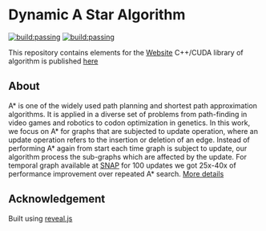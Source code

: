 # Dynamic A Star Algorithm

[![build:passing](https://img.shields.io/badge/build-passing-bluevoilet.svg)](https://github.com/lkoshale/DA_STAR)
[![build:passing](https://img.shields.io/badge/Webpage-here-brightgreen.svg)](https://lkoshale.github.io/dynamic_a_star)

This repository contains elements for the [Website](https://lkoshale.github.io/dynamic_a_star)
C++/CUDA library of algorithm is published [here](https://github.com/lkoshale/DA_STAR) 

## About
A\* is one of the widely used path planning and shortest path approximation algorithms. It is applied in a diverse set of problems from path-finding in video games and robotics to codon optimization in genetics. In this work, we focus on A\* for graphs that are subjected to update operation, where an update operation refers to the insertion or deletion of an edge. Instead of performing A\* again from start each time graph is subject to update, our algorithm process the sub-graphs which are affected by the update. For temporal graph available at [SNAP](http://snap.stanford.edu/data) for 100 updates we got 25x-40x of performance improvement over repeated A* search. [More details](https://github.com/lkoshale/DA_STAR)

## Acknowledgement
Built using [reveal.js](https://github.com/hakimel/reveal.js)






